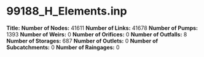 # 99188_H_Elements.inp
**Title:** 
**Number of Nodes:** 41611
**Number of Links:** 41678
**Number of Pumps:** 1393
**Number of Weirs:** 0
**Number of Orifices:** 0
**Number of Outfalls:** 8
**Number of Storages:** 687
**Number of Outlets:** 0
**Number of Subcatchments:** 0
**Number of Raingages:** 0
